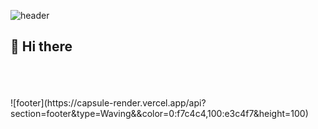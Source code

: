 ![header](https://capsule-render.vercel.app/api?type=Waving&color=0:f7c4c4,100:e3c4f7&text=Welcome%20to%20SeoYeon's%20Github!&fontColor=422d44&fontSize=40&fontAlignY=37&height=180&animation=fadeIn)

## 👋 Hi there

<!--
**SeoYeonnLee/SeoYeonnLee** is a ✨ _special_ ✨ repository because its `README.md` (this file) appears on your GitHub profile.

Here are some ideas to get you started:

- 🔭 I’m currently working on ...
- 🌱 I’m currently learning ...
- 👯 I’m looking to collaborate on ...
- 🤔 I’m looking for help with ...
- 💬 Ask me about ...
- 📫 How to reach me: ...
- 😄 Pronouns: ...
- ⚡ Fun fact: ...
-->

<br>
<br>
<br>
![footer](https://capsule-render.vercel.app/api?section=footer&type=Waving&&color=0:f7c4c4,100:e3c4f7&height=100)
